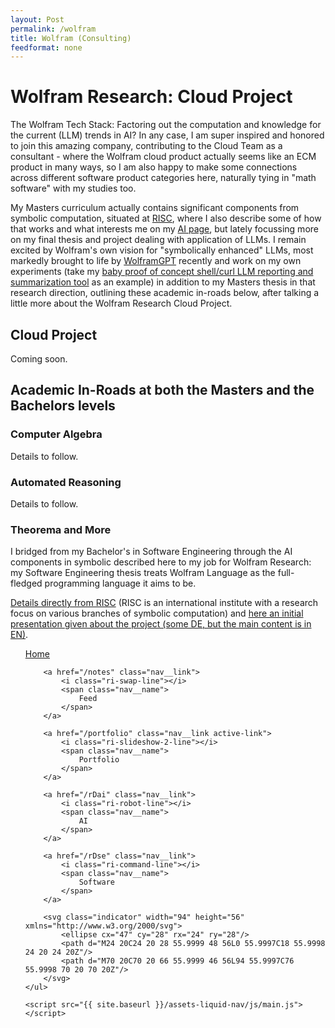 ```yaml
---
layout: Post
permalink: /wolfram
title: Wolfram (Consulting)
feedformat: none
---
```


# Wolfram Research: Cloud Project

The Wolfram Tech Stack: Factoring out the computation and knowledge for the current (LLM) trends in AI? In any case, I am super inspired and honored to join this amazing company, contributing to the Cloud Team as a consultant - where the Wolfram cloud product actually seems like an ECM product in many ways, so I am also happy to make some connections across different software product categories here, naturally tying in "math software" with my studies too.

My Masters curriculum actually contains significant components from symbolic computation, situated at [RISC](https://risc.jku.at/), where I also describe some of how that works and what interests me on my [AI page](/rDai), but lately focussing more on my final thesis and project dealing with application of LLMs. I remain excited by Wolfram's own vision for "symbolically enhanced" LLMs, most markedly brought to life by [WolframGPT](https://www.wolfram.com/wolfram-plugin-chatgpt/) recently and work on my own experiments (take my [baby proof of concept shell/curl LLM reporting and summarization tool](/curl) as an example) in addition to my Masters thesis in that research direction, outlining these academic in-roads below, after talking a little more about the Wolfram Research Cloud Project.

## Cloud Project

Coming soon.

## Academic In-Roads at both the Masters and the Bachelors levels

### Computer Algebra

<div id="computer-algebra">

Details to follow.

</div>


### Automated Reasoning

<div id="automated-reasoning">

Details to follow.

</div>


### Theorema and More

<div id="theorema-et-al">

I bridged from my Bachelor's in Software Engineering through the AI components in symbolic described here to my job for Wolfram Research: my Software Engineering thesis treats Wolfram Language as the full-fledged programming language it aims to be. 

</div>

[Details directly from RISC](https://risc.jku.at/th/theorema-project-document-processing/) (RISC is an international institute with a research focus on various branches of symbolic computation) and [here an initial presentation given about the project (some DE, but the main content is in EN)](..\assets\pdf\Tma2TexPresentation1.pdf).


<nav class="nav">
    <ul class="nav__list">
        <a href="/" class="nav__link">
            <i class="ri-home-5-line"></i>
            <span class="nav__name">
                Home
            </span>
        </a>

        <a href="/notes" class="nav__link">
            <i class="ri-swap-line"></i>
            <span class="nav__name">
                Feed
            </span>
        </a>

        <a href="/portfolio" class="nav__link active-link">
            <i class="ri-slideshow-2-line"></i>
            <span class="nav__name">
                Portfolio
            </span>
        </a>

        <a href="/rDai" class="nav__link">
            <i class="ri-robot-line"></i>
            <span class="nav__name">
                AI
            </span>
        </a>

        <a href="/rDse" class="nav__link">
            <i class="ri-command-line"></i>
            <span class="nav__name">
                Software
            </span>
        </a>

        <svg class="indicator" width="94" height="56" xmlns="http://www.w3.org/2000/svg">
            <ellipse cx="47" cy="28" rx="24" ry="28"/>
            <path d="M24 20C24 20 28 55.9999 48 56L0 55.9997C18 55.9998 24 20 24 20Z"/>
            <path d="M70 20C70 20 66 55.9999 46 56L94 55.9997C76 55.9998 70 20 70 20Z"/>
        </svg>
    </ul>

    <script src="{{ site.baseurl }}/assets-liquid-nav/js/main.js"></script>
</nav>